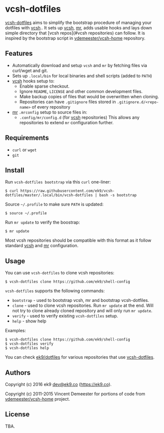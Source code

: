 vcsh-dotfiles
=============

[vcsh-dotfiles][0] aims to simplify the bootstrap procedure of managing your
dotfiles with [vcsh][1].. It sets up [vcsh][1], [mr][2], adds usable hooks and
lays down simple directory that [vcsh repos](#vcsh repositories) can follow.
It is inspired by the bootstrap script in [vdemeester/vcsh-home][3] repository.

## Features

- Automatically download and setup `vcsh` and `mr` by fetching files via
  curl/wget and git.
- Sets up `.local/bin` for local binaries and shell scripts (added to `PATH`)
- [vcsh][1] hooks setup to:
    - Enable sparse checkout.
    - Ignore `README`, `LICENSE` and other common development files.
    - Make backup copies of files that would be overwritten when cloning.
    - Repositories can have `.gitignore` files stored
      in `.gitignore.d/<repo-name>` of every repository
- [mr][2] `.mrconfig` setup to source files in:
    - `.config/mr/config.d` (for [vcsh][1] repositories)
  This allows any repositories to extend `mr` configuration further.

## Requirements

- `curl` or `wget`
- `git`

## Install

Run `vcsh-dotfiles bootstrap` via this `curl` one-liner:

    $ curl https://raw.githubusercontent.com/ek9/vcsh-dotfiles/master/.local/bin/vcsh-dotfiles | bash -s bootstrap

Source `~/.profile` to make sure `PATH` is updated:

    $ source ~/.profile

Run `mr update` to verify the boostrap:

    $ mr update

Most vcsh repositories should be compatible with this format as it follow
standard [vcsh][1] and [mr][2] configuration.

## Usage

You can use `vcsh-dotfiles` to clone vcsh repositories:

    $ vcsh-dotfiles clone https://github.com/ek9/shell-config

`vcsh-dotfiles` supports the following commands:

- `bootstrap` - used to bootstrap vcsh, mr and bootstrap vcsh-dotfiles.
- `clone` - used to clone vcsh repositories. Run `mr update` at the end. Will
   not try to clone already cloned repository and will only run `mr update`.
- `verify` - used to verify existing `vcsh-dotfiles` setup.
- `help` - show help

Examples:

    $ vcsh-dotfiles clone https://github.com/ek9/shell-config
    $ vcsh-dotfiles verify
    $ vcsh-dotfiles help

You can check [ek9/dotfiles][10] for various repositories that use
[vcsh-dotfiles][0].

## Authors

Copyright (c) 2016 ek9 <dev@ek9.co> (https://ek9.co).

Copyright (c) 2011-2015 Vincent Demeester for portions of code from
[vdemeester/vcsh-home][3] project.

## License

TBA.

[0]: https://github.com/ek9/vcsh-dotfiles
[1]: https://github.com/RichiH/vcsh
[2]: https://github.com/joeyh/myrepos
[3]: https://github.com/vdemeester/vcsh-home
[10]: https://github.com/ek9/dotfiles
